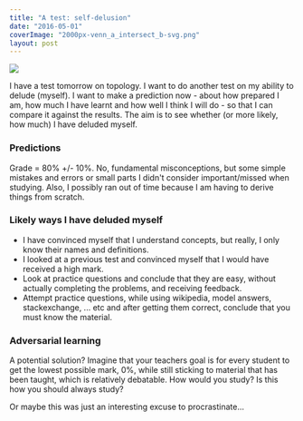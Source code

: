 ```yaml
---
title: "A test: self-delusion"
date: "2016-05-01"
coverImage: "2000px-venn_a_intersect_b-svg.png"
layout: post
---
```


![]({{site.baseurl}}/images/{{page.coverImage}})

I have a test tomorrow on topology. I want to do another test on my ability to delude (myself). I want to make a prediction now - about how prepared I am, how much I have learnt and how well I think I will do - so that I can compare it against the results. The aim is to see whether (or more likely, how much) I have deluded myself.

### Predictions

Grade = 80% +/- 10%. No, fundamental misconceptions, but some simple mistakes and errors or small parts I didn't consider important/missed when studying. Also, I possibly ran out of time because I am having to derive things from scratch.

### Likely ways I have deluded myself

- I have convinced myself that I understand concepts, but really, I only know their names and definitions.
- I looked at a previous test and convinced myself that I would have received a high mark.
- Look at practice questions and conclude that they are easy, without actually completing the problems, and receiving feedback.
- Attempt practice questions, while using wikipedia, model answers, stackexchange, ... etc and after getting them correct, conclude that you must know the material.

### Adversarial learning

A potential solution? Imagine that your teachers goal is for every student to get the lowest possible mark, 0%, while still sticking to material that has been taught, which is relatively debatable. How would you study? Is this how you should always study?

Or maybe this was just an interesting excuse to procrastinate...
